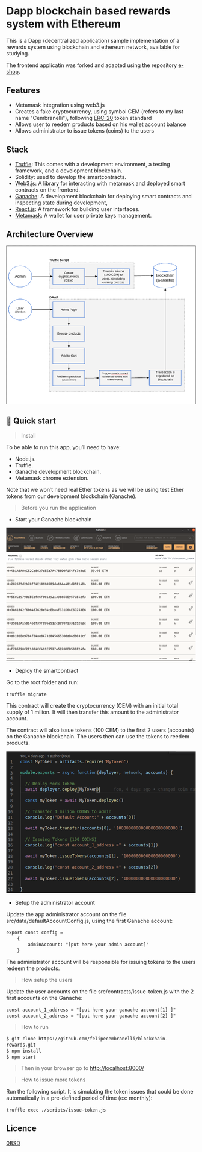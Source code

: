 # Dapp blockchain based rewards system with Ethereum

This is a Dapp (decentralized application) sample implementation of a rewards system using blockchain and ethereum network, available for studying. 

The frontend applicatin was forked and adapted using the repository [e-shop](https://github.com/james-muriithi/e-shop).


## Features

- Metamask integration using web3.js
- Creates a fake cryptocurrency, using symbol CEM (refers to my last name "Cembranelli"), following [ERC-20](https://www.investopedia.com/news/what-erc20-and-what-does-it-mean-ethereum/) token standard
- Allows user to reedem products based on his wallet account balance
- Allows administrator to issue tokens (coins) to the users
## Stack

- [Truffle](https://trufflesuite.com/): This comes with a development environment, a testing framework, and a development blockchain.
- Solidity: used to develop the smartcontracts.
- [Web3.js](): A library for interacting with metamask and deployed smart contracts on the frontend.
- [Ganache](https://www.trufflesuite.com/ganache): A development blockchain for deploying smart contracts and inspecting state during development,
- [React.js](https://reactjs.org/): A framework for building user interfaces.
- [Metamask](https://metamask.io/): A wallet for user private keys management.

## Architecture Overview

![arch](/doc/arch.png)

## 🚀 Quick start

> Install

To be able to run this app, you’ll need to have:

- Node.js.
- Truffle.
- Ganache development blockchain.
- Metamask chrome extension.

Note that we won’t need real Ether tokens as we will be using test Ether tokens from our development blockchain (Ganache).

> Before you run the application

- Start your Ganache blockchain

![ganache](/doc/ganache.png)

- Deploy the smartcontract

Go to the root folder and run:

``truffle migrate``

This contract will create the cryptocurrency (CEM) with an initial total supply of 1 milion. It will then transfer this amount to the administrator account.

The contract will also issue tokens (100 CEM) to the first 2 users (accounts) on the Ganache blockchain. The users then can use the tokens to reedem products.

![migration](/doc/migration.png) 

- Setup the administrator account

Update the app administrator account on the file src/data/defaultAccountConfig.js, using the first Ganache account:

```
export const config = 
    {
        adminAccount: "[put here your admin account]"
    }
```

The administrator account will be responsible for issuing tokens to the users redeem the products. 

> How setup the users

Update the user accounts on the file src/contracts/issue-token.js with the 2 first accounts on the Ganache:

```
const account_1_address = "[put here your ganache account[1] ]"
const account_2_address = "[put here your ganache account[2] ]"
```

> How to run

```
$ git clone https://github.com/felipecembranelli/blockchain-rewards.git
$ npm install
$ npm start
```

> Then in your browser go to [http://localhost:8000/](http://localhost:8000/)


> How to issue more tokens

Run the following script. It is simulating the token issues that could be done automatically in a pre-defined period of time (ex: monthly):

``truffle exec ./scripts/issue-token.js``

## Licence

[0BSD](LICENSE)
